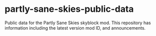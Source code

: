 # partly-sane-skies-public-data
Public data for the Partly Sane Skies skyblock mod. This repository has information including the latest version mod ID, and announcements.
